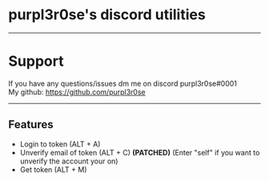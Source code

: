 # purpl3r0se's discord utilities

------------

# Support
If you have any questions/issues dm me on discord purpl3r0se#0001  
My github: https://github.com/purpl3r0se

------------

## Features
* Login to token (ALT + A)
* Unverify email of token (ALT + C) **(PATCHED)** (Enter "self" if you want to unverify the account your on)
* Get token (ALT + M)
